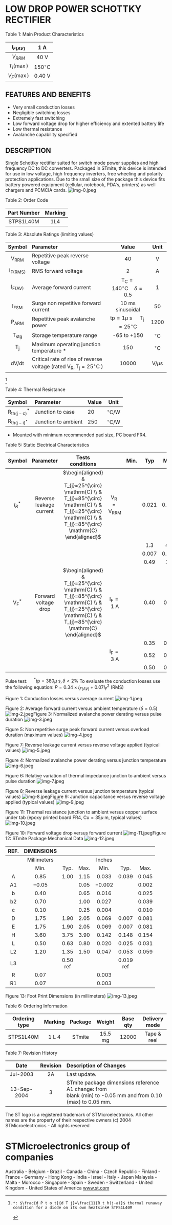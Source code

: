 # LOW DROP POWER SCHOTTKY RECTIFIER 

Table 1: Main Product Characteristics

| $I_{F(A V)}$ | 1 A |
| :--: | :--: |
| $V_{R R M}$ | 40 V |
| $T_{i}(\max )$ | $150^{\circ} \mathrm{C}$ |
| $V_{F}(\max )$ | 0.40 V |

## FEATURES AND BENEFITS

- Very small conduction losses
- Negligible switching losses
- Extremely fast switching
- Low forward voltage drop for higher efficiency and extented battery life
- Low thermal resistance
- Avalanche capability specified


## DESCRIPTION

Single Schottky rectifier suited for switch mode power supplies and high frequency DC to DC converters.
Packaged in STmite, this device is intended for use in low voltage, high frequency inverters, free wheeling and polarity protection applications. Due to the small size of the package this device fits battery powered equipment (cellular, notebook, PDA's, printers) as well chargers and PCMCIA cards.
![img-0.jpeg](img-0.jpeg)

Table 2: Order Code

| Part Number | Marking |
| :--: | :--: |
| STPS1L40M | 1L4 |

Table 3: Absolute Ratings (limiting values)

| Symbol | Parameter | Value | Unit |
| :--: | :-- | :--: | :--: |
| $\mathrm{V}_{\mathrm{RRM}}$ | Repetitive peak reverse voltage | 40 | V |
| $\mathrm{I}_{\mathrm{F}(\mathrm{RMS})}$ | RMS forward voltage | 2 | A |
| $\mathrm{I}_{\mathrm{F}(\mathrm{AV})}$ | Average forward current | $\mathrm{T}_{\mathrm{C}}=140^{\circ} \mathrm{C} \quad \delta=0.5$ | 1 | A |
| $\mathrm{I}_{\mathrm{FSM}}$ | Surge non repetitive forward current | 10 ms sinusoidal | 50 | A |
| $\mathrm{P}_{\mathrm{ARM}}$ | Repetitive peak avalanche power | $\mathrm{tp}=1 \mu \mathrm{~s} \quad \mathrm{~T}_{\mathrm{j}}=25^{\circ} \mathrm{C}$ | 1200 | W |
| $\mathrm{T}_{\mathrm{stg}}$ | Storage temperature range | -65 to +150 | ${ }^{\circ} \mathrm{C}$ |
| $\mathrm{T}_{\mathrm{j}}$ | Maximum operating junction temperature * | 150 | ${ }^{\circ} \mathrm{C}$ |
| $\mathrm{dV} / \mathrm{dt}$ | Critical rate of rise of reverse voltage (rated $\mathrm{V}_{\mathrm{R}}, \mathrm{T}_{\mathrm{j}}=25^{\circ} \mathrm{C}$ ) | 10000 | $\mathrm{V} / \mu \mathrm{s}$ |

[^0]
[^0]:    *: $\frac{d P t o t}{d T j}=\frac{1}{R t h(j-a)}$ thermal runaway condition for a diode on its own heatsink# STPS1L40M 

Table 4: Thermal Resistance

| Symbol | Parameter | Value | Unit |
| :-- | :-- | :-- | :--: |
| $\mathrm{R}_{\mathrm{th}(\mathrm{j}-\mathrm{c})}{ }^{*}$ | Junction to case | 20 | ${ }^{\circ} \mathrm{C} / \mathrm{W}$ |
| $\mathrm{R}_{\mathrm{th}(\mathrm{j}-\mathrm{i})^{*}}$ | Junction to ambient | 250 | ${ }^{\circ} \mathrm{C} / \mathrm{W}$ |

* Mounted with minimum recommended pad size, PC board FR4.

Table 5: Static Electrical Characteristics

| Symbol | Parameter | Tests conditions |  | Min. | Typ | Max. | Unit |
| :--: | :--: | :--: | :--: | :--: | :--: | :--: | :--: |
| $I_{R}{ }^{*}$ | Reverse leakage current | $\begin{aligned} & T_{j}=25^{\circ} \mathrm{C} \\ & T_{j}=85^{\circ} \mathrm{C} \\ & T_{j}=25^{\circ} \mathrm{C} \\ & T_{j}=85^{\circ} \mathrm{C} \end{aligned}$ | $\mathrm{V}_{\mathrm{R}}=\mathrm{V}_{\mathrm{RRM}}$ |  | 0.021 | 0.063 | mA |
|  |  |  |  |  | 1.3 | 4.0 |
|  |  |  |  |  | 0.007 | 0.021 |
|  |  |  |  |  | 0.49 | 1.5 |
| $\mathrm{V}_{\mathrm{F}}{ }^{*}$ | Forward voltage drop | $\begin{aligned} & T_{j}=25^{\circ} \mathrm{C} \\ & T_{j}=85^{\circ} \mathrm{C} \\ & T_{j}=25^{\circ} \mathrm{C} \\ & T_{j}=85^{\circ} \mathrm{C} \end{aligned}$ | $\mathrm{I}_{\mathrm{F}}=1 \mathrm{~A}$ |  | 0.40 | 0.46 | V |
|  |  |  |  |  | 0.35 | 0.40 |
|  |  |  | $\mathrm{I}_{\mathrm{F}}=3 \mathrm{~A}$ |  | 0.52 | 0.60 |
|  |  |  |  |  | 0.50 | 0.58 |

Pulse test: $\quad{ }^{*} \mathrm{tp}=380 \mu \mathrm{~s}, \delta<2 \%$
To evaluate the conduction losses use the following equation: $P=0.34 \times I_{F(A V)}+0.07 I_{F}{ }^{2}$ (RMS)

Figure 1: Conduction losses versus average current
![img-1.jpeg](img-1.jpeg)

Figure 2: Average forward current versus ambient temperature $(\delta=0.5)$
![img-2.jpeg](img-2.jpeg)Figure 3: Normalized avalanche power derating versus pulse duration
![img-3.jpeg](img-3.jpeg)

Figure 5: Non repetitive surge peak forward current versus overload duration (maximum values)
![img-4.jpeg](img-4.jpeg)

Figure 7: Reverse leakage current versus reverse voltage applied (typical values)
![img-5.jpeg](img-5.jpeg)

Figure 4: Normalized avalanche power derating versus junction temperature
![img-6.jpeg](img-6.jpeg)

Figure 6: Relative variation of thermal impedance junction to ambient versus pulse duration
![img-7.jpeg](img-7.jpeg)

Figure 8: Reverse leakage current versus junction temperature (typical values)
![img-8.jpeg](img-8.jpeg)Figure 9: Junction capacitance versus reverse voltage applied (typical values)
![img-9.jpeg](img-9.jpeg)

Figure 11: Thermal resistance junction to ambient versus copper surface under tab (epoxy printed board FR4, $\mathrm{Cu}=35 \mu \mathrm{~m}$, typical values)
![img-10.jpeg](img-10.jpeg)

Figure 10: Forward voltage drop versus forward current
![img-11.jpeg](img-11.jpeg)Figure 12: STmite Package Mechanical Data
![img-12.jpeg](img-12.jpeg)

| REF. | DIMENSIONS |  |  |  |  |  |
| :--: | :--: | :--: | :--: | :--: | :--: | :--: |
|  | Millimeters |  |  | Inches |  |  |
|  | Min. | Typ. | Max. | Min. | Typ. | Max. |
| A | 0.85 | 1.00 | 1.15 | 0.033 | 0.039 | 0.045 |
| A1 | $-0.05$ |  | 0.05 | $-0.002$ |  | 0.002 |
| b | 0.40 |  | 0.65 | 0.016 |  | 0.025 |
| b2 | 0.70 |  | 1.00 | 0.027 |  | 0.039 |
| c | 0.10 |  | 0.25 | 0.004 |  | 0.010 |
| D | 1.75 | 1.90 | 2.05 | 0.069 | 0.007 | 0.081 |
| E | 1.75 | 1.90 | 2.05 | 0.069 | 0.007 | 0.081 |
| H | 3.60 | 3.75 | 3.90 | 0.142 | 0.148 | 0.154 |
| L | 0.50 | 0.63 | 0.80 | 0.020 | 0.025 | 0.031 |
| L2 | 1.20 | 1.35 | 1.50 | 0.047 | 0.053 | 0.059 |
| L3 |  | 0.50 <br> ref |  |  | 0.019 <br> ref |  |
| R | 0.07 |  |  | 0.003 |  |  |
| R1 | 0.07 |  |  | 0.003 |  |  |

Figure 13: Foot Print Dimensions (in millimeters)
![img-13.jpeg](img-13.jpeg)

Table 6: Ordering Information

| Ordering type | Marking | Package | Weight | Base qty | Delivery mode |
| :--: | :--: | :--: | :--: | :--: | :--: |
| STPS1L40M | 1 L 4 | STmite | 15.5 mg | 12000 | Tape \& reel |

Table 7: Revision History

| Date | Revision | Description of Changes |
| :--: | :--: | :-- |
| Jul-2003 | 2A | Last update. |
| 13-Sep-2004 | 3 | STmite package dimensions reference A1 change: from <br> blank (min) to -0.05 mm and from 0.10 (max) to 0.05 mm. |Information furnished is believed to be accurate and reliable. However, STMicroelectronics assumes no responsibility for the consequences of use of such information nor for any infringement of patents or other rights of third parties which may result from its use. No license is granted by implication or otherwise under any patent or patent rights of STMicroelectronics. Specifications mentioned in this publication are subject to change without notice. This publication supersedes and replaces all information previously supplied. STMicroelectronics products are not authorized for use as critical components in life support devices or systems without express written approval of STMicroelectronics.

The ST logo is a registered trademark of STMicroelectronics.
All other names are the property of their respective owners
(c) 2004 STMicroelectronics - All rights reserved

# STMicroelectronics group of companies 

Australia - Belgium - Brazil - Canada - China - Czech Republic - Finland - France - Germany - Hong Kong - India - Israel - Italy - Japan Malaysia - Malta - Morocco - Singapore - Spain - Sweden - Switzerland - United Kingdom - United States of America www.st.com